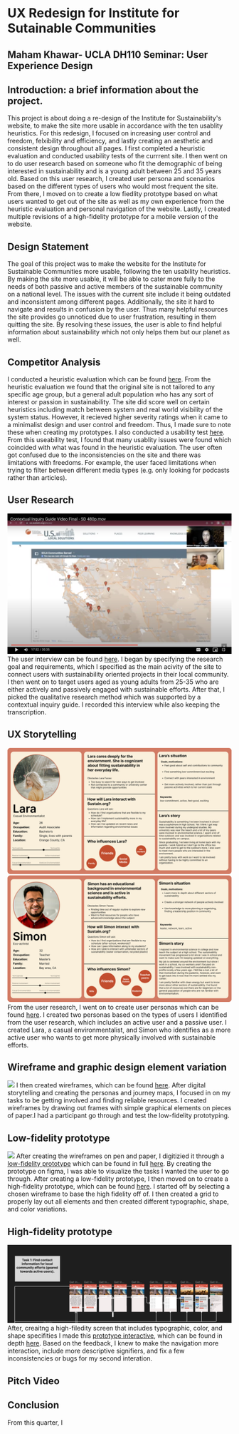 # UX Redesign for Institute for Sutainable Communities
## Maham Khawar- UCLA DH110 Seminar: User Experience Design


## Introduction: a brief information about the project. 
This project is about doing a re-design of the Institute for Sustainability's website, to make the site more usable in accordance with the ten usablity heuristics. For this redesign, I focused on increasing user control and freedom, felxibility and efficiency, and lastly creating an aesthetic and consistent design throughout all pages. I first completed a heuristic evaluation and conducted usability tests of the currrent site. I then went on to do user research based on someone who fit the demographic of being interested in sustainability and is a young adult between 25 and 35 years old. Based on this user research, I created user persona and scenarios based on the different types of users who would most frequent the site. From there, I moved on to create a low fiedlity prototype based on what users wanted to get out of the site as well as my own experience from the heuristic evaluation and personal navigation of the website. Lastly, I created multiple revisions of a high-fidelity prototype for a mobile version of the website. 


## Design Statement
The goal of this project was to make the website for the Institute for Sustainable Communities more usable, following the ten usability heuristics. By making the site more usable, it will be able to cater more fully to the needs of both passive and active members of the sustainable community on a national level. The issues with the current site include it being outdated and inconsistent among different pages. Additionally, the site it hard to navigate and results in confusion by the user. Thus many helpful resources the site provides go unnoticed due to user frustration, resulting in them quitting the site. By resolving these issues, the user is able to find helpful information about sustainability which not only helps them but our planet as well. 
## Competitor Analysis 
I conducted a heuristic evaluation which can be found [here](https://mahamkhawar.github.io/DH110-22F-MahamKhawar/assignment01/). From the heuristic evaluation we found that the original site is not tailored to any specific age group, but a general adult population who has any sort of interest or passion in sustainability. The site did score well on certain heuristics including match between system and real world visibility of the system status. However, it recieved higher severity ratings when it came to a minimalist design and user control and freedom. Thus, I made sure to note these when creating my prototypes. 
I also conducted a usability test [here](https://mahamkhawar.github.io/DH110-22F-MahamKhawar/assignment02/). From this useability test, I found that many usablity issues were found which coincided with what was found in the heuristic evaluation. The user often got confused due to the inconsistencies on the site and there was limitations with freedoms. For example, the user faced limitations when trying to filter between different media types (e.g. only looking for podcasts rather than articles). 

## User Research
![ ](screenshot_of_user_interview.png)
The user interview can be found [here](https://mahamkhawar.github.io/DH110-22F-MahamKhawar/assignment03/). I began by specifying the research goal and requirements, which I specified as the main acivity of the site to connect users with sustainability oriented projects in their local community. I then went on to target users aged as young adults from 25-35 who are either actively and passively engaged with sustainable efforts. After that, I picked the qualitative research method which was supported by a contextual inquiry guide. I recorded this interview while also keeping the transcription. 

## UX Storytelling 
![ ](Persona-Lara.png)
![ ](Persona-Simon.png)
From the user research, I went on to create user personas which can be found  [here](https://mahamkhawar.github.io/DH110-22F-MahamKhawar/assignment04/). I created two personas based on the types of users I identified from the user research, which includes an active user and a passive user. I created Lara, a casual environmentalist, and Simon who identifies as a more active user who wants to get more physically involved with sustainable efforts. 

## Wireframe and graphic design element variation
![ ](wireframes1.png)
I then created wireframes, which can be found [here](https://mahamkhawar.github.io/DH110-22F-MahamKhawar/assignment05/). After digital storytelling and creating the personas and journey maps, I focused in on my tasks to be getting involved and finding reliable resources. I created wireframes by drawing out frames with simple graphical elements on pieces of paper.I had a participant go through and test the low-fidelity prototyping.  

## Low-fidelity prototype
![ ](lowfiprototypetesting.png)
After creating the wireframes on pen and paper, I digitizied it through a [low-fidelity prototype](https://www.figma.com/file/xvuF3d8NpoqArfcYPrvAR8/Untitled?node-id=0%3A1) which can be found in full [here](https://mahamkhawar.github.io/DH110-22F-MahamKhawar/assignment05/). By creating the prototype on figma, I was able to visualize the tasks I wanted the user to go through. After creating a low-fidelity prototype, I then moved on to create a high-fidelity prototype, which can be found [here](https://mahamkhawar.github.io/DH110-22F-MahamKhawar/assignment06/). I started off by selecting a chosen wireframe to base the high fidelity off of. I then created a grid to properly lay out all elements and then created different typographic, shape, and color variations. 

## High-fidelity prototype
![ ](hifitask1.png)
After, creaitng a high-filedity screen that includes typographic, color, and shape specifities I made this [prototype interactive](https://www.figma.com/proto/HYb1oEP49dYpL5DHfSJezO/Prototype-1?page-id=0%3A1&node-id=1%3A2&viewport=203%2C182%2C0.27&scaling=scale-down&starting-point-node-id=1%3A2), which can be found  in depth [here](https://mahamkhawar.github.io/DH110-22F-MahamKhawar/assignment07/). Based on the feedback, I knew to make the navigation more interaction, include more descriptive signifiers, and fix a few inconsistencies or bugs for my second interation. 

## Pitch Video

## Conclusion 

From this quarter, I


